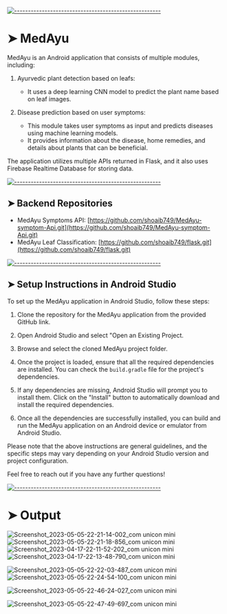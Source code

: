 <!-- ⚠️ This README has been generated from the file(s) "blueprint.md" ⚠️--><!-- ⚠️ This README has been generated from the file(s) "blueprint.md" ⚠️-->
[![-----------------------------------------------------](https://raw.githubusercontent.com/andreasbm/readme/master/assets/lines/aqua.png)](#medayu)


#  ➤ MedAyu

MedAyu is an Android application that consists of multiple modules, including:

1. Ayurvedic plant detection based on leafs:
   - It uses a deep learning CNN model to predict the plant name based on leaf images.

2. Disease prediction based on user symptoms:
   - This module takes user symptoms as input and predicts diseases using machine learning models.
   - It provides information about the disease, home remedies, and details about plants that can be beneficial.

The application utilizes multiple APIs returned in Flask, and it also uses Firebase Realtime Database for storing data.


[![-----------------------------------------------------](https://raw.githubusercontent.com/andreasbm/readme/master/assets/lines/colored.png)](#backend-repositories)




##  ➤ Backend Repositories

- MedAyu Symptoms API: [https://github.com/shoaib749/MedAyu-symptom-Api.git](https://github.com/shoaib749/MedAyu-symptom-Api.git)
- MedAyu Leaf Classification: [https://github.com/shoaib749/flask.git](https://github.com/shoaib749/flask.git)





[![-----------------------------------------------------](https://raw.githubusercontent.com/andreasbm/readme/master/assets/lines/colored.png)](#-setup-instructions-in-android-studio)

##  ➤ Setup Instructions in Android Studio

To set up the MedAyu application in Android Studio, follow these steps:

1. Clone the repository for the MedAyu application from the provided GitHub link.



2. Open Android Studio and select "Open an Existing Project.



3. Browse and select the cloned MedAyu project folder.


4. Once the project is loaded, ensure that all the required dependencies are installed. You can check the `build.gradle` file for the project's dependencies.

5. If any dependencies are missing, Android Studio will prompt you to install them. Click on the "Install" button to automatically download and install the required dependencies.


6. Once all the dependencies are successfully installed, you can build and run the MedAyu application on an Android device or emulator from Android Studio.

Please note that the above instructions are general guidelines, and the specific steps may vary depending on your Android Studio version and project configuration.

Feel free to reach out if you have any further questions!

[![-----------------------------------------------------](https://raw.githubusercontent.com/andreasbm/readme/master/assets/lines/colored.png)](#output)

# ➤ Output

![Screenshot_2023-05-05-22-21-14-002_com unicon mini](https://github.com/shoaib749/MedAyu-Android-App/assets/66304849/fb797dca-a685-460c-b1c3-d838a189e73e)
![Screenshot_2023-05-05-22-21-18-856_com unicon mini](https://github.com/shoaib749/MedAyu-Android-App/assets/66304849/c500af30-4ddb-4c47-97b9-49bf34f9c1e3)
![Screenshot_2023-04-17-22-11-52-202_com unicon mini](https://github.com/shoaib749/MedAyu-Android-App/assets/66304849/a1095d44-490c-4062-bc1e-c03e11518059)
![Screenshot_2023-04-17-22-13-48-790_com unicon mini](https://github.com/shoaib749/MedAyu-Android-App/assets/66304849/b539a7f6-7946-4246-9ee3-e8cc19dccdb4)

![Screenshot_2023-05-05-22-22-03-487_com unicon mini](https://github.com/shoaib749/MedAyu-Android-App/assets/66304849/ee492542-ad45-45cd-9e29-bb84e118c842)
![Screenshot_2023-05-05-22-24-54-100_com unicon mini](https://github.com/shoaib749/MedAyu-Android-App/assets/66304849/e2b411b8-3535-47b2-a467-0ed09f9978dd)


![Screenshot_2023-05-05-22-46-24-027_com unicon mini](https://github.com/shoaib749/MedAyu-Android-App/assets/66304849/a37cec9e-fd9f-443c-9df5-4e5c6ee6f997)

![Screenshot_2023-05-05-22-47-49-697_com unicon mini](https://github.com/shoaib749/MedAyu-Android-App/assets/66304849/6b166bef-736b-4cb5-886f-972f5dd3c747)

